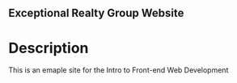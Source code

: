 Exceptional Realty Group Website
---

# Description 

This is an emaple site for the Intro to Front-end Web Development